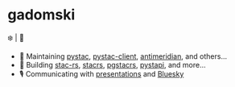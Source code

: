 # gadomski

:snowflake: | :runner:

- 🏡 Maintaining [pystac](https://github.com/stac-utils/pystac), [pystac-client](https://github.com/stac-utils/pystac-client), [antimeridian](https://github.com/gadomski/antimeridian/), and others...
- 👷 Building [stac-rs](https://github.com/gadomski/stac-rs), [stacrs](https://github.com/gadomski/stacrs), [pgstacrs](https://github.com/stac-utils/pgstacrs), [pystapi](https://github.com/stapi-sepc/pystapi), and more...
- 🎙️ Communicating with [presentations](https://github.com/gadomski/presentations) and [Bluesky](https://bsky.app/profile/gadom.ski)
